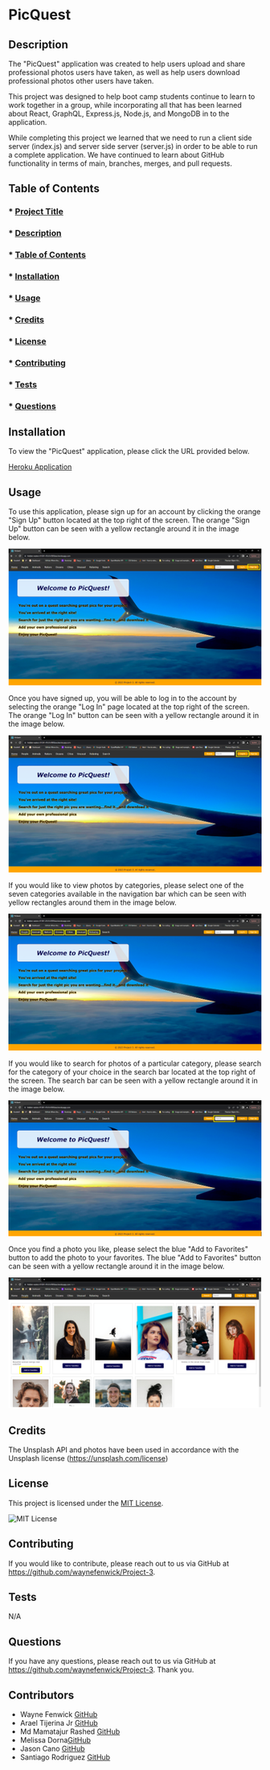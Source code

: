 # PicQuest

## Description

The "PicQuest" application was created to help users upload and share professional photos users have taken, as well as help users download professional photos other users have taken. 

This project was designed to help boot camp students continue to learn to work together in a group, while incorporating all that has been learned about React, GraphQL, Express.js, Node.js, and MongoDB in to the application. 

While completing this project we learned that we need to run a client side server (index.js) and server side server (server.js) in order to be able to run a complete application. We have continued to learn about GitHub functionality in terms of main, branches, merges, and pull requests.

## Table of Contents

  ### * [Project Title](#title)
  ### * [Description](#description)
  ### * [Table of Contents](#tableofcontents)
  ### * [Installation](#installation)
  ### * [Usage](#usage)
  ### * [Credits](#credits)
  ### * [License](#license)
  ### * [Contributing](#contributing)
  ### * [Tests](#tests)
  ### * [Questions](questions)

## Installation

To view the "PicQuest" application, please click the URL provided below.

[Heroku Application](https://hidden-waters-01381-47e7e1895bee.herokuapp.com/)

## Usage

To use this application, please sign up for an account by clicking the orange "Sign Up" button located at the top right of the screen. The orange "Sign Up" button can be seen with a yellow rectangle around it in the image below.

![alt text](/images/README-Usage-Guide-Sign-Up.PNG)

Once you have signed up, you will be able to log in to the account by selecting the orange "Log In" page located at the top right of the screen. The orange "Log In" button can be seen with a yellow rectangle around it in the image below.

![alt text](/images/README-Usage-Guide-Log-In.PNG)

If you would like to view photos by categories, please select one of the seven categories available in the navigation bar which can be seen with yellow rectangles around them in the image below.

![alt text](/images/README-Usage-Guide-Categories.PNG)

If you would like to search for photos of a particular category, please search for the category of your choice in the search bar located at the top right of the screen. The search bar can be seen with a yellow rectangle around it in the image below.

![alt text](/images/README-Usage-Guide-Search-Bar.PNG)

Once you find a photo you like, please select the blue "Add to Favorites" button to add the photo to your favorites. The blue "Add to Favorites" button can be seen with a yellow rectangle around it in the image below.

![alt text](/images/README-Usage-Guide-Add-to-Favorites.PNG)

## Credits

The Unsplash API and photos have been used in accordance with the Unsplash license (https://unsplash.com/license)

## License
  
This project is licensed under the [MIT License](https://opensource.org/licenses/MIT).

![MIT License](https://img.shields.io/badge/License-MIT-brightgreen)
 
## Contributing

If you would like to contribute, please reach out to us via GitHub at https://github.com/waynefenwick/Project-3.
  
## Tests

N/A

 
## Questions

If you have any questions, please reach out to us via GitHub at https://github.com/waynefenwick/Project-3. Thank you.

## Contributors

- Wayne Fenwick [GitHub](https://github.com/waynefenwick/)
- Arael Tijerina Jr [GitHub](https://github.com/AraelT8)
- Md Mamatajur Rashed [GitHub](https://github.com/mdRashed30/)
- Melissa Dorna[GitHub](https://github.com/MelissaD2601)
- Jason Cano [GitHub](https://github.com/jasoncano1)
- Santiago Rodriguez [GitHub](https://github.com/SRGsanti)
